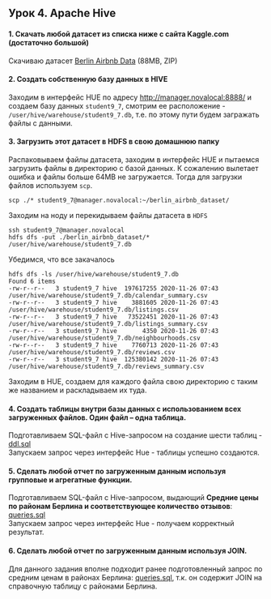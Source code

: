 ## Урок 4. Apache Hive

#### 1. Скачать любой датасет из списка ниже с сайта Kaggle.com (достаточно большой)
Скачиваю датасет [Berlin Airbnb Data](https://www.kaggle.com/brittabettendorf/berlin-airbnb-data) (88MB, ZIP)

#### 2. Создать собственную базу данных в HIVE
Заходим в интерфейс HUE по адресу http://manager.novalocal:8888/ и cоздаем базу данных `student9_7`, 
смотрим ее расположение - `/user/hive/warehouse/student9_7.db`, т.е. по этому пути будем загражать файлы с данными.


#### 3. Загрузить этот датасет в HDFS в свою домашнюю папку
Распаковываем файлы датасета, заходим в интерфейс HUE и пытаемся загрузить файлы в директорию с базой данных.
К сожалению вылетает ошибка и файлы больше 64MB не загружается. Тогда для загрузки файлов используем `scp`.

    scp ./* student9_7@manager.novalocal:~/berlin_airbnb_dataset/

Заходим на ноду и перекидываем файлы датасета в `HDFS`

    ssh student9_7@manager.novalocal
    hdfs dfs -put ./berlin_airbnb_dataset/* /user/hive/warehouse/student9_7.db

Убедимся, что все закачалось

    hdfs dfs -ls /user/hive/warehouse/student9_7.db
    Found 6 items
    -rw-r--r--   3 student9_7 hive  197617255 2020-11-26 07:43 /user/hive/warehouse/student9_7.db/calendar_summary.csv
    -rw-r--r--   3 student9_7 hive    3881605 2020-11-26 07:43 /user/hive/warehouse/student9_7.db/listings.csv
    -rw-r--r--   3 student9_7 hive   73522451 2020-11-26 07:43 /user/hive/warehouse/student9_7.db/listings_summary.csv
    -rw-r--r--   3 student9_7 hive       4350 2020-11-26 07:43 /user/hive/warehouse/student9_7.db/neighbourhoods.csv
    -rw-r--r--   3 student9_7 hive    7760713 2020-11-26 07:43 /user/hive/warehouse/student9_7.db/reviews.csv
    -rw-r--r--   3 student9_7 hive  125380142 2020-11-26 07:43 /user/hive/warehouse/student9_7.db/reviews_summary.csv

Заходим в HUE, создаем для каждого файла свою директорию с таким же названием и раскладываем их туда.


#### 4. Создать таблицы внутри базы данных с использованием всех загруженных файлов. Один файл – одна таблица.
Подготавливаем SQL-файл с Hive-запросом на создание шести таблиц - [ddl.sql](https://github.com/bostspb/hadoop/blob/main/lesson04/ddl.sql) <br>
Запускаем запрос через интерфейс Hue - таблицы успешно создаются. 


#### 5. Сделать любой отчет по загруженным данным используя групповые и агрегатные функции.
Подготавливаем SQL-файл с Hive-запросом, выдающий **Средние цены по районам Берлина и соответствующее количество отзывов**:
[queries.sql](https://github.com/bostspb/hadoop/blob/main/lesson04/queries.sql) <br>
Запускаем запрос через интерфейс Hue - получаем корректный результат.

#### 6. Сделать любой отчет по загруженным данным используя JOIN.
Для данного задания вполне подходит ранее подготовленный запрос по средним ценам в районах Берлина: 
[queries.sql](https://github.com/bostspb/hadoop/blob/main/lesson04/queries.sql), 
т.к. он содержит JOIN на справочную таблицу с районами Берлина.<br>
